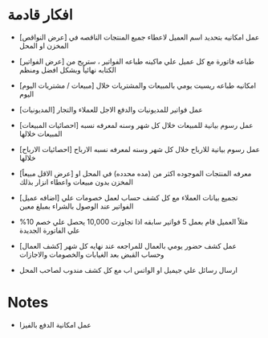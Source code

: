 # افكار قادمة

-  [عرض النواقص] عمل امكانيه بتحديد اسم العميل لاعطاء جميع المنتجات الناقصه في المخزن او المحل

-  [عرض الفواتير] طباعه فاتورة مع كل عميل علي ماكينه طباعه الفواتير ، ستريح من الكتابه نهائياً وبشكل افضل ومنظم

-  [مبيعات / مشتريات اليوم] امكانيه طباعه ريسيت يومي بالمبيعات والمشتريات خلال اليوم

-  [المديونيات] عمل فواتير للمديونيات والدفع الاجل للعملاء والتجار

-  [احصائيات المبيعات] عمل رسوم بيانية للمبيعات خلال كل شهر وسنه لمعرفه نسبه المبيعات خلالها

-  [احصائيات الارباح] عمل رسوم بيانية للارباح خلال كل شهر وسنه لمعرفه نسبه الارباح خلالها

-  [عرض الاقل مبيعاً] معرفه المنتجات الموجوده اكثر من (مده محدده) في المحل او المخزن بدون مبيعات واعطاء انزار بذلك

-  [اضافه عميل] تجميع بيانات العملاء مع كل كشف حساب لعمل خصومات علي الفواتير عند الوصول بالشراء بمبلغ معين
-  مثلاً العميل قام بعمل 5 فواتير سابقه اذا تجاوزت 10,000 يحصل علي خصم 10% علي الفاتورة الجديدة

-  [كشف العمال] عمل كشف حضور يومي بالعمال للمراجعه عند نهايه كل شهر وحساب القبض بعد الغيابات والخصومات والاجازات

-  ارسال رسائل علي جيميل او الواتس اب مع كل كشف مندوب لصاحب المحل

# Notes

-  عمل امكانية الدفع بالفيزا
